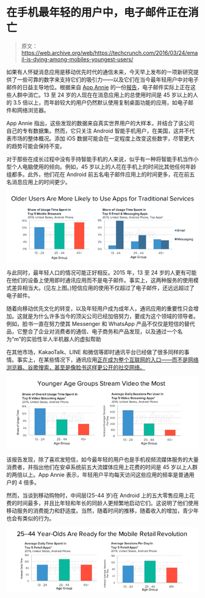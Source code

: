 # 在手机最年轻的用户中，电子邮件正在消亡

> 原文：<https://web.archive.org/web/https://techcrunch.com/2016/03/24/email-is-dying-among-mobiles-youngest-users/>

如果有人怀疑消息应用是移动优先时代的通信未来，今天早上发布的一项新研究提供了一些可靠的数字来支持它们的吸引力——以及它们在当今最年轻用户中对电子邮件的日益主导地位。根据来自 [App Annie](https://web.archive.org/web/20230306013332/https://www.appannie.com/) 的一份[报告](https://web.archive.org/web/20230306013332/http://blog.appannie.com/adapting-your-strategy-user-engagement-patterns/)，电子邮件实际上正在这些人群中消亡。13 至 24 岁的人现在在消息应用上的总使用时间是 45 岁以上的人的 3.5 倍以上，而年龄较大的用户仍然默认使用复制桌面功能的应用，如电子邮件和网络浏览器。

App Annie 指出，这些发现的数据来自真实世界用户的大样本，并结合了该公司自己的专有数据集。然而，它只关注 Android 智能手机用户，在美国，这并不代表市场的整体概况。添加 iOS 数据可能会在一定程度上改变这些数字，尽管更大的趋势可能会保持不变。

对于那些在成长过程中没有手持智能手机的人来说，似乎有一种将智能手机当作小型个人电脑使用的倾向。例如，45 岁以上的人花在手机上的时间比其他任何年龄组都多。此外，他们花在 Android 前五名电子邮件应用上的时间更多，花在前五名消息应用上的时间更少。

![older mobile users traditional services](img/f4990bea3ec4e173ea56f9155375a5cd.png)

与此同时，最年轻人口的情况可能正好相反。2015 年，13 至 24 岁的人更有可能在他们的设备上使用即时通讯应用而不是电子邮件。事实上，这两种服务的使用模式差异相当大。(见左上图。)短信应用的使用不仅超过了电子邮件，还远远超过了电子邮件。

随着向移动优先文化的转变，以及年轻用户成为成年人，通讯应用的重要性只会增加。这就是为什么许多当今的顶尖公司已经加倍努力，要成为这个领域的领导者。例如，脸书一直在努力使其 Messenger 和 WhatsApp 产品不仅仅是短信的替代品，它整合了企业对消费者的通信、电子商务和产品发现，以及通过一个名为“m”的实验性半人半机器人的虚拟帮助

在其他市场，KakaoTalk、LINE 和微信等即时通讯平台已经做了很多同样的事情。事实上，在某些情况下，通讯应用[正在成为整个互联网的入口](https://web.archive.org/web/20230306013332/http://a16z.com/2015/08/06/wechat-china-mobile-first/)[——而不是网络浏览器、谷歌搜索，甚至是像脸书这样更公开的社交网络。](https://web.archive.org/web/20230306013332/http://qz.com/248863/messaging-apps-are-reprising-the-webs-business-model-circa-1999/)

![younger mobile users video](img/c25ba32b3446e67789a82914975fdd9a.png)

该报告发现，除了喜欢发短信，如今最年轻的用户也是手机视频流媒体服务的大量消费者，并指出他们在安卓系统前五大流媒体应用上花费的时间是 45 岁以上人群的两倍以上。App Annie 表示，年轻用户平均每天访问这些应用的频率是普通用户的 4 倍多。

然而，当谈到移动购物时，中间层(25-44 岁)在 Android 上的五大零售应用上花费的时间最多，并且比年轻和年长的同龄人更频繁地启动它们。这说明了他们使用移动服务的消费能力和舒适度。当然，随着时间的推移，随着收入的增加，青少年也会有类似的行为。

![younger mobile users shopping](img/fb0d96e0579c718077df3b1c7104113d.png)